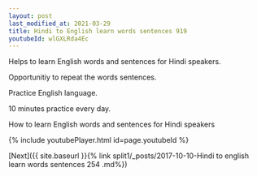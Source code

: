 ```yaml
---
layout: post
last_modified_at: 2021-03-29
title: Hindi to English learn words sentences 919 
youtubeId: wlGXLRda4Ec
---
```

 
 
Helps to learn English words and sentences for Hindi speakers.

Opportunitiy to repeat the words sentences. 

Practice English language. 
 
10 minutes practice every day. 
 
How to learn English words and sentences for Hindi speakers 
 
{% include youtubePlayer.html id=page.youtubeId %}
 
 
[Next]({{ site.baseurl }}{% link  split1/_posts/2017-10-10-Hindi to english learn words sentences 254 .md%})
 
